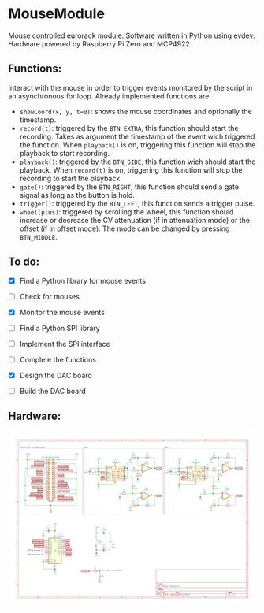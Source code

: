 # MouseModule
Mouse controlled eurorack module. Software written in Python using [evdev](https://python-evdev.readthedocs.io). Hardware powered by Raspberry Pi Zero and MCP4922.

## Functions:
Interact with the mouse in order to trigger events monitored by the script in an asynchronous for loop. Already implemented functions are:
* `showCoord(x, y, t=0)`: shows the mouse coordinates and optionally the timestamp.
* `record(t)`: triggered by the `BTN_EXTRA`, this function should start the recording. Takes as argument the timestamp of the event wich triggered the function. When `playback()` is on, triggering this function will stop the playback to start recording.
* `playback()`: triggered by the `BTN_SIDE`, this function wich should start the playback. When `record(t)` is on, triggering this function will stop the recording to start the playback.
* `gate()`: triggered by the `BTN_RIGHT`, this function should send a gate signal as long as the button is hold.
* `trigger()`: triggered by the `BTN_LEFT`, this function sends a trigger pulse.
* `wheel(plus)`: triggered by scrolling the wheel, this function should increase or decrease the CV attenuation (if in attenuation mode) or the offset (if in offset mode). The mode can be changed by pressing `BTN_MIDDLE`.

## To do:
- [x] Find a Python library for mouse events
- [ ] Check for mouses
- [x] Monitor the mouse events
- [ ] Find a Python SPI library
- [ ] Implement the SPI interface
- [ ] Complete the functions
- [x] Design the DAC board
- [ ] Build the DAC board


## Hardware:
<p><img src='./Mouse%20module.svg'></p>
